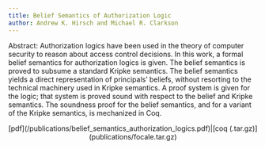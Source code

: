 ```yaml
---
title: Belief Semantics of Authorization Logic
author: Andrew K. Hirsch and Michael R. Clarkson
---
```


Abstract:
Authorization logics have been used in the theory of computer security to
reason about access control decisions. 
In this work, a formal belief semantics for authorization logics is given. 
The belief semantics is proved to subsume a standard Kripke semantics. 
The belief semantics yields a direct representation of principals’ beliefs, 
without resorting to the technical machinery used in Kripke semantics. 
A proof system is given for the logic; 
that system is proved sound with respect to the belief and Kripke semantics. 
The soundness proof for the belief semantics, 
and for a variant of the Kripke semantics, is mechanized in Coq.

<center>[pdf](/publications/belief_semantics_authorization_logics.pdf)|[coq (.tar.gz)](publications/focale.tar.gz)</center>
